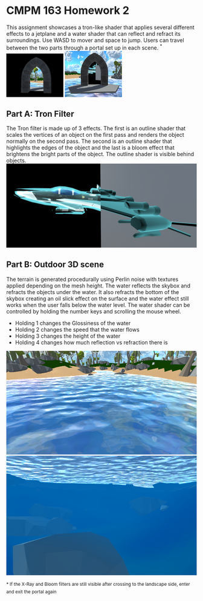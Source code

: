 # CMPM 163 Homework 2
This assignment showcases a tron-like shader that applies several different effects to a jetplane and a water shader that can reflect and refract its surroundings. Use WASD to mover and space to jump. Users can travel between the two parts through a portal set up in each scene. <sup>*</sup>
<br>
<img src="https://github.com/VMLima/CMPM163_HW2/blob/master/Screenshots/PortalTron.PNG" width="30%" height="30%">
<img src="https://github.com/VMLima/CMPM163_HW2/blob/master/Screenshots/PortalLandscape.PNG" width="30%" height="30%">

## Part A: Tron Filter 
The Tron filter is made up of 3 effects. The first is an outline shader that scales the vertices of an object on the first pass and renders the object normally on the second pass. The second is an outline shader that highlights the edges of the object and the last is a bloom effect that brightens the bright parts of the object. The outline shader is visible behind objects.
<img src="https://github.com/VMLima/CMPM163_HW2/blob/master/Screenshots/PartA.PNG">

## Part B: Outdoor 3D scene
The terrain is generated procedurally using Perlin noise with textures applied depending on the mesh height. The water reflects the skybox and refracts the objects under the water. It also refracts the bottom of the skybox creating an oil slick effect on the surface and the water effect still works when the user falls below the water level. The water shader can be controlled by holding the number keys and scrolling the mouse wheel.
* Holding 1 changes the Glossiness of the water
* Holding 2 changes the speed that the water flows
* Holding 3 changes the height of the water
* Holding 4 changes how much reflection vs refraction there is
<img src="https://github.com/VMLima/CMPM163_HW2/blob/master/Screenshots/PartB.PNG">
<img src="https://github.com/VMLima/CMPM163_HW2/blob/master/Screenshots/Underwater.PNG">

<sup>* If the X-Ray and Bloom filters are still visible after crossing to the landscape side, enter and exit the portal again</sup>
